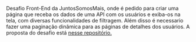Desafio Front-End da JuntosSomosMais, onde é pedido para criar uma página que receba os dados de uma API com os usuários e exiba-os na tela, com diversas funcionalidades de filtragem. Além disso é necessario fazer uma paginação dinâmica para as páginas de detalhes dos usuários. A proposta do desafio está <a href="https://github.com/juntossomosmais/frontend-challenge#sending-the-challenge" rel="next" target="_blank">nesse repositório.</a>
